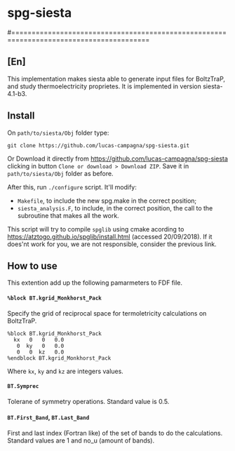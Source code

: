 # spg-siesta

#========================================================================================

## [En]

This implementation makes siesta able to generate input files for BoltzTraP, and study thermoelectricity proprietes.
It is implemented in version siesta-4.1-b3.

## Install

On `path/to/siesta/Obj` folder type:

```console
git clone https://github.com/lucas-campagna/spg-siesta.git
```

Or Download it directly from https://github.com/lucas-campagna/spg-siesta clicking in button `Clone or download > Download ZIP`. Save it in `path/to/siesta/Obj` folder as before.

After this, run `./configure` script. It'll modify:

 - `Makefile`, to include the new spg.make in the correct position;
 - `siesta_analysis.F`, to include, in the correct position, the call to the subroutine that makes all the work.

This script will try to compile `spglib` using cmake acording to https://atztogo.github.io/spglib/install.html (accessed 20/09/2018). If it does'nt work for you, we are not responsible, consider the previous link.

## How to use

This extention add up the following pamarmeters to FDF file.

#### ``%block BT.kgrid_Monkhorst_Pack``

Specify the grid of reciprocal space for termoletricity calculations on BoltzTraP.

```
%block BT.kgrid_Monkhorst_Pack
  kx   0   0   0.0
   0  ky   0   0.0
   0   0  kz   0.0
%endblock BT.kgrid_Monkhorst_Pack

```
Where ```kx```, ```ky``` and ```kz``` are integers values.

#### ```BT.Symprec```

Tolerane of symmetry operations. Standard value is 0.5.

#### ```BT.First_Band```, ```BT.Last_Band```

First and last index (Fortran like) of the set of bands to do the calculations. Standard values are 1 and no_u (amount of bands).
